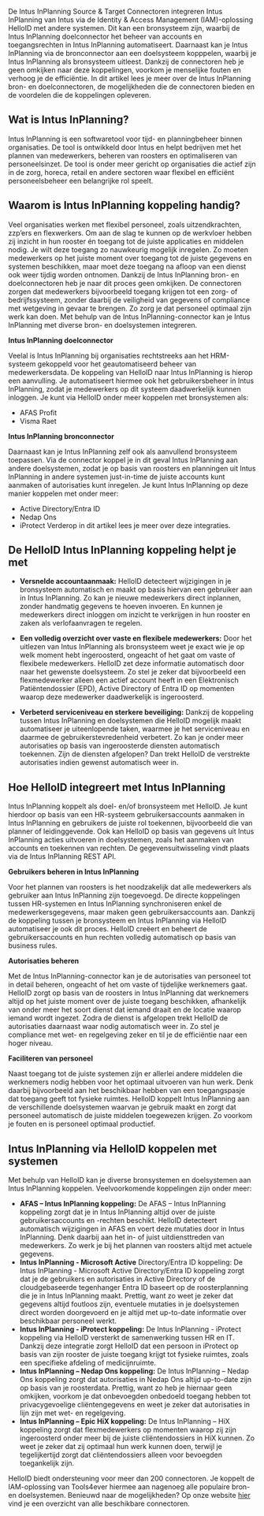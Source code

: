 De Intus InPlanning Source & Target Connectoren integreren Intus InPlanning van Intus via de Identity & Access Management (IAM)-oplossing HelloID met andere systemen. Dit kan een bronsysteem zijn, waarbij de Intus InPlanning doelconnector het beheer van accounts en toegangsrechten in Intus InPlanning automatiseert. Daarnaast kan je Intus InPlanning via de bronconnector aan een doelsysteem kopppelen, waarbij je Intus InPlanning als bronsysteem uitleest. Dankzij de connectoren heb je geen omkijken naar deze koppelingen, voorkom je menselijke fouten en verhoog je de efficiëntie. In dit artikel lees je meer over de Intus InPlanning bron- en doelconnectoren, de mogelijkheden die de connectoren bieden en de voordelen die de koppelingen opleveren. 

## Wat is Intus InPlanning?

Intus InPlanning is een softwaretool voor tijd- en planningbeheer binnen organisaties. De tool is ontwikkeld door Intus en helpt bedrijven met het plannen van medewerkers, beheren van roosters en optimaliseren van personeelsinzet. De tool is onder meer gericht op organisaties die actief zijn in de zorg, horeca, retail en andere sectoren waar flexibel en efficiënt personeelsbeheer een belangrijke rol speelt.

## Waarom is Intus InPlanning koppeling handig?

Veel organisaties werken met flexibel personeel, zoals uitzendkrachten, zzp’ers en flexwerkers. Om aan de slag te kunnen op de werkvloer hebben zij inzicht in hun rooster én toegang tot de juiste applicaties en middelen nodig. Je wilt deze toegang zo nauwkeurig mogelijk inregelen. Zo moeten medewerkers op het juiste moment over toegang tot de juiste gegevens en systemen beschikken, maar moet deze toegang na afloop van een dienst ook weer tijdig worden ontnomen. Dankzij de Intus InPlanning bron- en doelconnectoren heb je naar dit proces geen omkijken. De connectoren zorgen dat medewerkers bijvoorbeeld toegang krijgen tot een zorg- of bedrijfssysteem, zonder daarbij de veiligheid van gegevens of compliance met wetgeving in gevaar te brengen. Zo zorg je dat personeel optimaal zijn werk kan doen.
Met behulp van de Intus InPlanning-connector kan je Intus InPlanning met diverse bron- en doelsystemen integreren. 

**Intus InPlanning doelconnector**

Veelal is Intus InPlanning bij organisaties rechtstreeks aan het HRM-systeem gekoppeld voor het geautomatiseerd beheer van medewerkersdata. De koppeling van HelloID naar Intus InPlanning is hierop een aanvulling. Je automatiseert hiermee ook het gebruikersbeheer in Intus InPlanning, zodat je medewerkers op dit systeem daadwerkelijk kunnen inloggen. Je kunt via HelloID onder meer koppelen met bronsystemen als:

*	AFAS Profit
*	Visma Raet

**Intus InPlanning bronconnector**

Daarnaast kan je Intus InPlanning zelf ook als aanvullend bronsysteem toepassen. Via de connector koppel je in dit geval Intus InPlanning aan andere doelsystemen, zodat je op basis van roosters en planningen uit Intus InPlanning in andere systemen just-in-time de juiste accounts kunt aanmaken of autorisaties kunt inregelen. Je kunt Intus InPlanning op deze manier koppelen met onder meer:
*	Active Directory/Entra ID
*	Nedap Ons
*	iProtect
Verderop in dit artikel lees je meer over deze integraties.

## De HelloID Intus InPlanning koppeling helpt je met

* **Versnelde accountaanmaak:** HelloID detecteert wijzigingen in je bronsysteem automatisch en maakt op basis hiervan een gebruiker aan in Intus InPlanning. Zo kan je nieuwe medewerkers direct inplannen, zonder handmatig gegevens te hoeven invoeren. En kunnen je medewerkers direct inloggen om inzicht te verkrijgen in hun rooster en zaken als verlofaanvragen te regelen.

* **Een volledig overzicht over vaste en flexibele medewerkers:** Door het uitlezen van Intus InPlanning als bronsysteem weet je exact wie je op welk moment hebt ingeroosterd, ongeacht of het gaat om vaste of flexibele medewerkers. HelloID zet deze informatie automatisch door naar het gewenste doelsysteem. Zo stel je zeker dat bijvoorbeeld een flexmedewerker alleen een actief account heeft in een Elektronisch Patiëntendossier (EPD), Active Directory of Entra ID op momenten waarop deze medewerker daadwerkelijk is ingeroosterd.  

* **Verbeterd serviceniveau en sterkere beveiliging:** Dankzij de koppeling tussen Intus InPlanning en doelsystemen die HelloID mogelijk maakt automatiseer je uiteenlopende taken, waarmee je het serviceniveau en daarmee de gebruikerstevredenheid verbetert. Zo kan je onder meer autorisaties op basis van ingeroosterde diensten automatisch toekennen. Zijn de diensten afgelopen? Dan trekt HelloID de verstrekte autorisaties indien gewenst automatisch weer in.

## Hoe HelloID integreert met Intus InPlanning

Intus InPlanning koppelt als doel- en/of bronsysteem met HelloID. Je kunt hierdoor op basis van een HR-systeem gebruikersaccounts aanmaken in Intus InPlanning en gebruikers de juiste rol toekennen, bijvoorbeeld die van planner of leidinggevende. Ook kan HelloID op basis van gegevens uit Intus InPlanning acties uitvoeren in doelsystemen, zoals het aanmaken van accounts en toekennen van rechten. De gegevensuitwisseling vindt plaats via de Intus InPlanning REST API. 

**Gebruikers beheren in Intus InPlanning**

Voor het plannen van roosters is het noodzakelijk dat alle medewerkers als gebruiker aan Intus InPlanning zijn toegevoegd. De directe koppelingen tussen HR-systemen en Intus InPlanning synchroniseren enkel de medewerkersgegevens, maar maken geen gebruikersaccounts aan. Dankzij de koppeling tussen je bronsysteem en Intus InPlanning via HelloID automatiseer je ook dit proces. HelloID creëert en beheert de gebruikersaccounts en hun rechten volledig automatisch op basis van business rules.

**Autorisaties beheren**

Met de Intus InPlanning-connector kan je de autorisaties van personeel tot in detail beheren, ongeacht of het om vaste of tijdelijke werknemers gaat. HelloID zorgt op basis van de roosters in Intus InPlanning dat werknemers altijd op het juiste moment over de juiste toegang beschikken, afhankelijk van onder meer het soort dienst dat iemand draait en de locatie waarop iemand wordt ingezet. Zodra de dienst is afgelopen trekt HelloID de autorisaties daarnaast waar nodig automatisch weer in. Zo stel je compliance met wet- en regelgeving zeker en til je de efficiëntie naar een hoger niveau. 

**Faciliteren van personeel** 

Naast toegang tot de juiste systemen zijn er allerlei andere middelen die werknemers nodig hebben voor het optimaal uitvoeren van hun werk. Denk daarbij bijvoorbeeld aan het beschikbaar hebben van een toegangspasje dat toegang geeft tot fysieke ruimtes. HelloID koppelt Intus InPlanning aan de verschillende doelsystemen waarvan je gebruik maakt en zorgt dat personeel automatisch de juiste middelen toegewezen krijgen. Zo voorkom je fouten en is personeel optimaal productief.

## Intus InPlanning via HelloID koppelen met systemen

Met behulp van HelloID kan je diverse bronsystemen en doelsystemen aan Intus InPlanning koppelen. Veelvoorkomende koppelingen zijn onder meer:
* **AFAS – Intus InPlanning koppeling:** De AFAS – Intus InPlanning koppeling zorgt dat je in Intus InPlanning altijd over de juiste gebruikersaccounts en -rechten beschikt. HelloID detecteert automatisch wijzigingen in AFAS en voert deze mutaties door in Intus InPlanning. Denk daarbij aan het in- of juist uitdiensttreden van medewerkers. Zo werk je bij het plannen van roosters altijd met actuele gegevens.
* **Intus InPlanning - Microsoft Active** Directory/Entra ID koppeling: De Intus InPlanning - Microsoft Active Directory/Entra ID koppeling zorgt dat je de gebruikers en autorisaties in Active Directory of de cloudgebaseerde tegenhanger Entra ID baseert op de roosterplanning die je in Intus InPlanning maakt. Prettig, want zo weet je zeker dat gegevens altijd foutloos zijn, eventuele mutaties in je doelsystemen direct worden doorgevoerd en je altijd met up-to-date informatie over beschikbaar personeel werkt. 
* **Intus InPlanning - iProtect koppeling:** De Intus InPlanning - iProtect koppeling via HelloID versterkt de samenwerking tussen HR en IT. Dankzij deze integratie zorgt HelloID dat een persoon in iProtect op basis van zijn rooster de juiste toegang krijgt tot fysieke ruimtes, zoals een specifieke afdeling of medicijnruimte.  
* **Intus InPlanning – Nedap Ons koppeling:** De Intus InPlanning – Nedap Ons koppeling zorgt dat autorisaties in Nedap Ons altijd up-to-date zijn op basis van je roosterdata. Prettig, want zo heb je hiernaar geen omkijken, voorkom je dat onbevoegden onbedoeld toegang hebben tot privacygevoelige cliëntengegevens en weet je zeker dat autorisaties in lijn zijn met wet- en regelgeving.
* **Intus InPlanning – Epic HiX koppeling:** De Intus InPlanning – HiX koppeling zorgt dat flexmedewerkers op momenten waarop zij zijn ingeroosterd onder meer bij de juiste cliëntendossiers in HiX kunnen. Zo weet je zeker dat zij optimaal hun werk kunnen doen, terwijl je tegelijkertijd zorgt dat cliëntendossiers alleen voor bevoegden toegankelijk zijn.

HelloID biedt ondersteuning voor meer dan 200 connectoren. Je koppelt de IAM-oplossing van Tools4ever hiermee aan nagenoeg alle populaire bron- en doelsystemen. Benieuwd naar de mogelijkheden? Op onze website <a href="https://www.tools4ever.nl/connectoren/">hier</a> vind je een overzicht van alle beschikbare connectoren.
